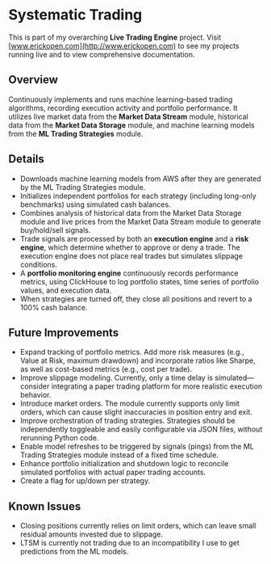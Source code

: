 # Systematic Trading  

This is part of my overarching **Live Trading Engine** project. Visit [www.erickopen.com](http://www.erickopen.com) to see my projects running live and to view comprehensive documentation.  

## Overview  
Continuously implements and runs machine learning–based trading algorithms, recording execution activity and portfolio performance. It utilizes live market data from the **Market Data Stream** module, historical data from the **Market Data Storage** module, and machine learning models from the **ML Trading Strategies** module.

## Details  
- Downloads machine learning models from AWS after they are generated by the ML Trading Strategies module.  
- Initializes independent portfolios for each strategy (including long-only benchmarks) using simulated cash balances.  
- Combines analysis of historical data from the Market Data Storage module and live prices from the Market Data Stream module to generate buy/hold/sell signals.  
- Trade signals are processed by both an **execution engine** and a **risk engine**, which determine whether to approve or deny a trade. The execution engine does not place real trades but simulates slippage conditions.  
- A **portfolio monitoring engine** continuously records performance metrics, using ClickHouse to log portfolio states, time series of portfolio values, and execution data.  
- When strategies are turned off, they close all positions and revert to a 100% cash balance.  

## Future Improvements  
- Expand tracking of portfolio metrics. Add more risk measures (e.g., Value at Risk, maximum drawdown) and incorporate ratios like Sharpe, as well as cost-based metrics (e.g., cost per trade).  
- Improve slippage modeling. Currently, only a time delay is simulated—consider integrating a paper trading platform for more realistic execution behavior.  
- Introduce market orders. The module currently supports only limit orders, which can cause slight inaccuracies in position entry and exit.  
- Improve orchestration of trading strategies. Strategies should be independently toggleable and easily configurable via JSON files, without rerunning Python code.  
- Enable model refreshes to be triggered by signals (pings) from the ML Trading Strategies module instead of a fixed time schedule.  
- Enhance portfolio initialization and shutdown logic to reconcile simulated portfolios with actual paper trading accounts.
- Create a flag for up/down per strategy.

## Known Issues  
- Closing positions currently relies on limit orders, which can leave small residual amounts invested due to slippage.
- LTSM is currently not trading due to an incompatibility I use to get predictions from the ML models.  

